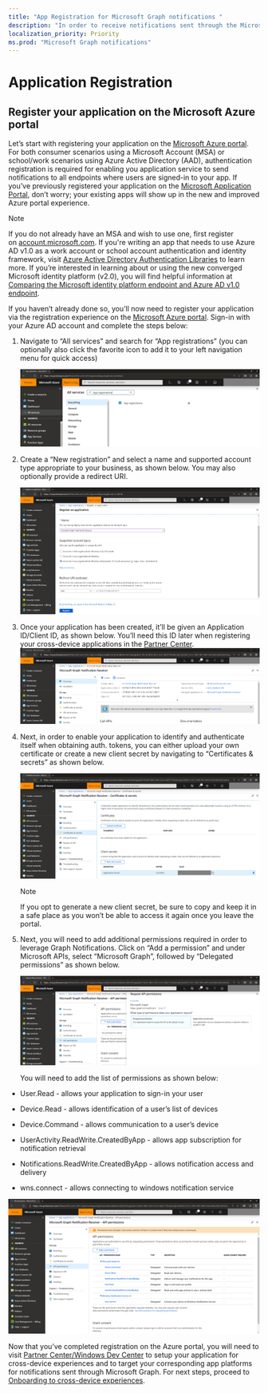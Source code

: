 ```yaml
---
title: "App Registration for Microsoft Graph notifications "
description: "In order to receive notifications sent through the Microsoft Graph, follow the steps outlined here to first register your application on the Microsoft Azure portal.  "
localization_priority: Priority
ms.prod: "Microsoft Graph notifications"
---
```


# Application Registration

## Register your application on the Microsoft Azure portal

Let’s start with registering your application on the [Microsoft Azure portal](https://portal.azure.com/#home). For both consumer scenarios using a Microsoft Account (MSA) or school/work scenarios using Azure Active Directory (AAD), authentication registration is required for enabling you application service to send notifications to all endpoints
where users are signed-in to your app. If you’ve previously registered your application on the [Microsoft Application Portal](https://apps.dev.microsoft.com/), don’t worry; your existing apps will show up in the new and improved Azure portal experience.

> [!NOTE]
> If you do not already have an MSA and wish to use one, first register on [account.microsoft.com](https://account.microsoft.com/account). If you're writing an app that needs to use Azure AD v1.0 as a work account or school account authentication and identity framework, visit [Azure Active Directory Authentication Libraries](https://docs.microsoft.com/azure/active-directory/develop/active-directory-authentication-libraries) to learn more. If you’re interested in learning about or using the new converged Microsoft identity platform (v2.0), you will find helpful information at [Comparing the Microsoft identity platform endpoint and Azure AD v1.0 endpoint](https://docs.microsoft.com/en-us/azure/active-directory/develop/azure-ad-endpoint-comparison).

If you haven’t already done so, you’ll now need to register your application via the registration experience on the [Microsoft Azure portal](https://portal.azure.com/#home). Sign-in with your Azure AD account and complete the steps below:

1.  Navigate to “All services” and search for “App registrations” (you can optionally also click the favorite icon to add it to your left navigation menu for quick access)
    
    ![App registrations service](images/notif-search-app-registrations.png)

2.  Create a “New registration” and select a name and supported account type appropriate to your business, as shown below. You may also optionally provide a redirect URI.
    
    ![Register an application](images/notif-register-app.png)

3.  Once your application has been created, it’ll be given an Application ID/Client ID, as shown below. You’ll need this ID later when registering your cross-device applications in the [Partner Center](https://partner.microsoft.com/).
    ![Application overview](images/notif-app-overview.png)

4.  Next, in order to enable your application to identify and authenticate itself when obtaining auth. tokens, you can either upload your own certificate or create a new client secret by navigating to “Certificates & secrets” as shown below.
    
    ![App certificates and secrets](images/notif-app-secrets.png)
    
    > [!NOTE]
	> If you opt to generate a new client secret, be sure to copy and keep it in a safe place as you won’t be able to access it again once you leave the portal.

5.  Next, you will need to add additional permissions required in order to leverage Graph Notifications. Click on “Add a permission” and under Microsoft APIs, select “Microsoft Graph”, followed by “Delegated permissions” as shown below.
    
    ![Add permissions](images/notif-api-permissions.png)
    
    You will need to add the list of permissions as shown below:

  - User.Read - allows your application to sign-in your user

  - Device.Read - allows identification of a user’s list of devices

  - Device.Command - allows communication to a user’s device

  - UserActivity.ReadWrite.CreatedByApp - allows app subscription for
    notification retrieval

  - Notifications.ReadWrite.CreatedByApp - allows notification access
    and delivery

  - wns.connect - allows connecting to windows notification service

  ![List of allowed delegated permissions](images/notif-api-permissions-list.png)

Now that you’ve completed registration on the Azure portal, you will need to visit [Partner Center/Windows Dev Center](https://partner.microsoft.com/) to setup your application for cross-device experiences and to target your corresponding app platforms for notifications sent through Microsoft Graph.  For next steps, proceed to [Onboarding to cross-device experiences](notif-integration-cross-device-experiences-onboarding). 
